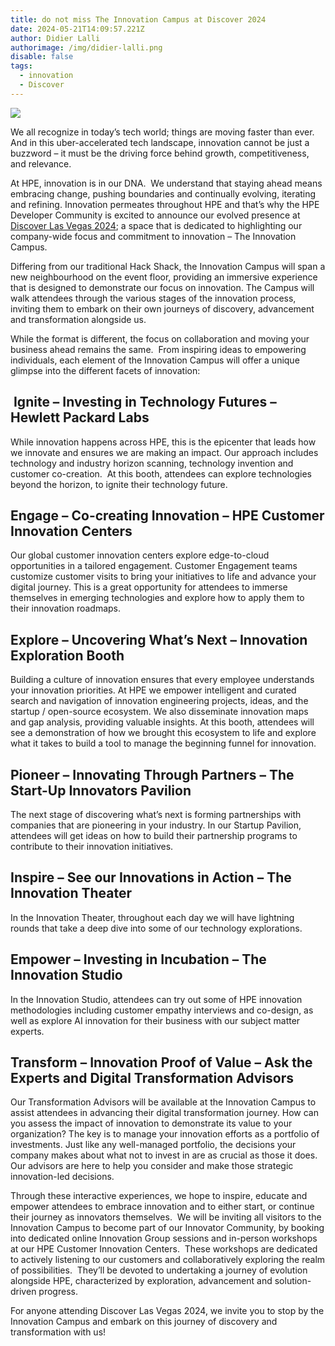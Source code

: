 ```yaml
---
title: do not miss The Innovation Campus at Discover 2024
date: 2024-05-21T14:09:57.221Z
author: Didier Lalli
authorimage: /img/didier-lalli.png
disable: false
tags:
  - innovation
  - Discover
---
```

![](https://www.hpe.com/content/dam/hpe/shared-publishing/images-norend/discover/2024/backgrounds/Discover-2024-Sphere-Customer-Story-2-9-6-1.jpg.hpetransform/bounded-resize:width=800/image.webp)

We all recognize in today’s tech world; things are moving faster than ever. And in this uber-accelerated tech landscape, innovation cannot be just a buzzword – it must be the driving force behind growth, competitiveness, and relevance.   

At HPE, innovation is in our DNA.  We understand that staying ahead means embracing change, pushing boundaries and continually evolving, iterating and refining. Innovation permeates throughout HPE and that’s why the HPE Developer Community is excited to announce our evolved presence at [Discover Las Vegas 2024](https://www.hpe.com/us/en/discover.html); a space that is dedicated to highlighting our company-wide focus and commitment to innovation – The Innovation Campus.  

Differing from our traditional Hack Shack, the Innovation Campus will span a new neighbourhood on the event floor, providing an immersive experience that is designed to demonstrate our focus on innovation. The Campus will walk attendees through the various stages of the innovation process, inviting them to embark on their own journeys of discovery, advancement and transformation alongside us. 

While the format is different, the focus on collaboration and moving your business ahead remains the same.  From inspiring ideas to empowering individuals, each element of the Innovation Campus will offer a unique glimpse into the different facets of innovation:  

##  Ignite – Investing in Technology Futures – Hewlett Packard Labs 

While innovation happens across HPE, this is the epicenter that leads how we innovate and ensures we are making an impact. Our approach includes technology and industry horizon scanning, technology invention and customer co-creation.  At this booth, attendees can explore technologies beyond the horizon, to ignite their technology future. 

## Engage – Co-creating Innovation – HPE Customer Innovation Centers 

Our global customer innovation centers explore edge-to-cloud opportunities in a tailored engagement. Customer Engagement teams customize customer visits to bring your initiatives to life and advance your digital journey. This is a great opportunity for attendees to immerse themselves in emerging technologies and explore how to apply them to their innovation roadmaps. 

## Explore – Uncovering What’s Next – Innovation Exploration Booth  

Building a culture of innovation ensures that every employee understands your innovation priorities. At HPE we empower intelligent and curated search and navigation of innovation engineering projects, ideas, and the startup / open-source ecosystem. We also disseminate innovation maps and gap analysis, providing valuable insights. At this booth, attendees will see a demonstration of how we brought this ecosystem to life and explore what it takes to build a tool to manage the beginning funnel for innovation. 

## Pioneer – Innovating Through Partners – The Start-Up Innovators Pavilion 

The next stage of discovering what’s next is forming partnerships with companies that are pioneering in your industry. In our Startup Pavilion, attendees will get ideas on how to build their partnership programs to contribute to their innovation initiatives. 

## Inspire – See our Innovations in Action – The Innovation Theater 

In the Innovation Theater, throughout each day we will have lightning rounds that take a deep dive into some of our technology explorations.  

## Empower – Investing in Incubation – The Innovation Studio 

In the Innovation Studio, attendees can try out some of HPE innovation methodologies including customer empathy interviews and co-design, as well as explore AI innovation for their business with our subject matter experts.  

## Transform – Innovation Proof of Value – Ask the Experts and Digital Transformation Advisors 

Our Transformation Advisors will be available at the Innovation Campus to assist attendees in advancing their digital transformation journey. How can you assess the impact of innovation to demonstrate its value to your organization? The key is to manage your innovation efforts as a portfolio of investments. Just like any well-managed portfolio, the decisions your company makes about what not to invest in are as crucial as those it does. Our advisors are here to help you consider and make those strategic innovation-led decisions. 



Through these interactive experiences, we hope to inspire, educate and empower attendees to embrace innovation and to either start, or continue their journey as innovators themselves.  We will be inviting all visitors to the Innovation Campus to become part of our Innovator Community, by booking into dedicated online Innovation Group sessions and in-person workshops at our HPE Customer Innovation Centers.  These workshops are dedicated to actively listening to our customers and collaboratively exploring the realm of possibilities.  They’ll be devoted to undertaking a journey of evolution alongside HPE, characterized by exploration, advancement and solution-driven progress. 

For anyone attending Discover Las Vegas 2024, we invite you to stop by the Innovation Campus and embark on this journey of discovery and transformation with us!